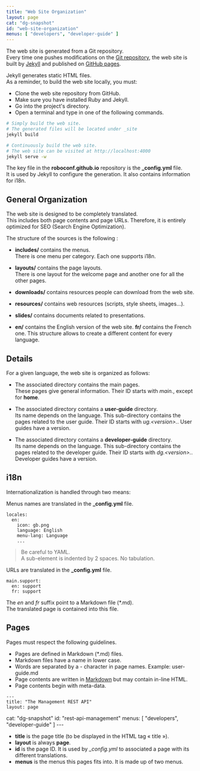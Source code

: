 ```yaml
---
title: "Web Site Organization"
layout: page
cat: "dg-snapshot"
id: "web-site-organization"
menus: [ "developers", "developer-guide" ]
---
```


The web site is generated from a Git repository.  
Every time one pushes modifications on the [Git repository](https://github.com/roboconf/roboconf.github.io), 
the web site is built by [Jekyll](http://jekyllrb.com/) and published on 
[GitHub pages](https://help.github.com/pages/).

Jekyll generates static HTML files.  
As a reminder, to build the web site locally, you must:

* Clone the web site repository from GitHub.
* Make sure you have installed Ruby and Jekyll.
* Go into the project's directory.
* Open a terminal and type in one of the following commands.

``` bash
# Simply build the web site.
# The generated files will be located under _site
jekyll build

# Continuously build the web site.
# The web site can be visited at http://localhost:4000
jekyll serve -w
```

The key file in the **roboconf.github.io** repository is the **_config.yml** file.  
It is used by Jekyll to configure the generation. It also contains information for i18n.

## General Organization

The web site is designed to be completely translated.  
This includes both page contents and page URLs. Therefore, it is entirely
optimized for SEO (Search Engine Optimization).

The structure of the sources is the following :

* **includes/** contains the menus.  
There is one menu per category. Each one supports i18n.

* **layouts/** contains the page layouts.  
There is one layout for the welcome page and another one for all the other pages.

* **downloads/** contains resources people can download from the web site.

* **resources/** contains web resources (scripts, style sheets, images...). 

* **slides/** contains documents related to presentations.

* **en/** contains the English version of the web site. **fr/** contains the French one.
This structure allows to create a different content for every language.  


## Details

For a given language, the web site is organized as follows:

* The associated directory contains the main pages.  
These pages give general information. Their ID starts with *main.*, except for **home**.

* The associated directory contains a **user-guide** directory.  
Its name depends on the language. This sub-directory contains the pages related to the user guide.
Their ID starts with *ug.&lt;version&gt;.*. User guides have a version.

* The associated directory contains a **developer-guide** directory.  
Its name depends on the language. This sub-directory contains the pages related to the developer guide.
Their ID starts with *dg.&lt;version&gt;.*. Developer guides have a version.


## i18n

Internationalization is handled through two means:

Menus names are translated in the **_config.yml** file.  

	locales:
	  en:
	    icon: gb.png
	    language: English
	    menu-lang: Language
	    ...

> Be careful to YAML.  
> A sub-element is indented by 2 spaces. No tabulation.

URLs are translated in the **_config.yml** file.  

	main.support:
	  en: support
	  fr: support

The *en* and *fr* suffix point to a Markdown file (*.md).  
The translated page is contained into this file.

## Pages

Pages must respect the following guidelines.

* Pages are defined in Markdown (*.md) files.
* Markdown files have a name in lower case.
* Words are separated by a *-* character in page names. Example: user-guide.md
* Page contents are written in [Markdown](http://daringfireball.net/projects/markdown/syntax) but may contain in-line HTML.
* Page contents begin with meta-data.

<!-- -->

	---
	title: "The Management REST API"
	layout: page
cat: "dg-snapshot"
	id: "rest-api-management"
	menus: [ "developers", "developer-guide" ]
	---

<!-- -->

* **title** is the page title (to be displayed in the HTML tag &laquo; title &raquo;).	
* **layout** is always **page**.
* **id** is the page ID. It is used by *_config.yml* to associated a page with its different translations.
* **menus** is the menus this pages fits into. It is made up of two menus.
